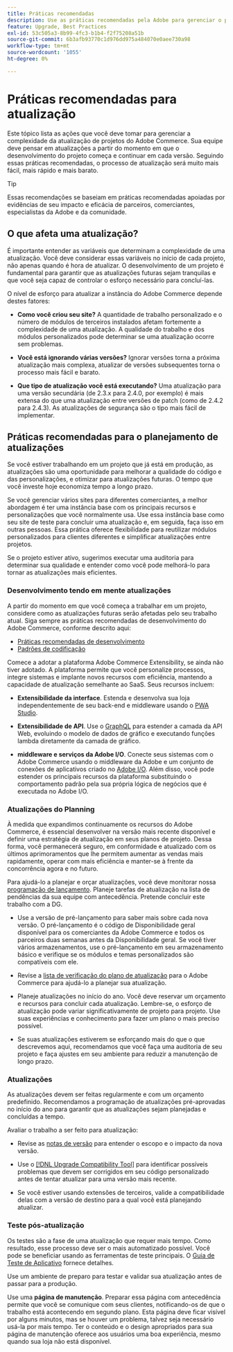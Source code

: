 ```yaml
---
title: Práticas recomendadas
description: Use as práticas recomendadas pela Adobe para gerenciar o processo de atualização de seus projetos do Adobe Commerce.
feature: Upgrade, Best Practices
exl-id: 53c505a3-8b99-4fc3-b1b4-f2f75208a51b
source-git-commit: 6b3afb93770c1d976dd975a484070e0aee730a98
workflow-type: tm+mt
source-wordcount: '1055'
ht-degree: 0%

---
```


# Práticas recomendadas para atualização

Este tópico lista as ações que você deve tomar para gerenciar a complexidade da atualização de projetos do Adobe Commerce. Sua equipe deve pensar em atualizações a partir do momento em que o desenvolvimento do projeto começa e continuar em cada versão. Seguindo essas práticas recomendadas, o processo de atualização será muito mais fácil, mais rápido e mais barato.

>[!TIP]
>
>Essas recomendações se baseiam em práticas recomendadas apoiadas por evidências de seu impacto e eficácia de parceiros, comerciantes, especialistas da Adobe e da comunidade.

## O que afeta uma atualização?

É importante entender as variáveis que determinam a complexidade de uma atualização. Você deve considerar essas variáveis no início de cada projeto, não apenas quando é hora de atualizar. O desenvolvimento de um projeto é fundamental para garantir que as atualizações futuras sejam tranquilas e que você seja capaz de controlar o esforço necessário para concluí-las.

O nível de esforço para atualizar a instância do Adobe Commerce depende destes fatores:

- **Como você criou seu site?** A quantidade de trabalho personalizado e o número de módulos de terceiros instalados afetam fortemente a complexidade de uma atualização. A qualidade do trabalho e dos módulos personalizados pode determinar se uma atualização ocorre sem problemas.

- **Você está ignorando várias versões?** Ignorar versões torna a próxima atualização mais complexa, atualizar de versões subsequentes torna o processo mais fácil e barato.

- **Que tipo de atualização você está executando?** Uma atualização para uma versão secundária (de 2.3.x para 2.4.0, por exemplo) é mais extensa do que uma atualização entre versões de patch (como de 2.4.2 para 2.4.3). As atualizações de segurança são o tipo mais fácil de implementar.

## Práticas recomendadas para o planejamento de atualizações

Se você estiver trabalhando em um projeto que já está em produção, as atualizações são uma oportunidade para melhorar a qualidade do código e das personalizações, e otimizar para atualizações futuras. O tempo que você investe hoje economiza tempo a longo prazo.

Se você gerenciar vários sites para diferentes comerciantes, a melhor abordagem é ter uma instância base com os principais recursos e personalizações que você normalmente usa. Use essa instância base como seu site de teste para concluir uma atualização e, em seguida, faça isso em outras pessoas. Essa prática oferece flexibilidade para reutilizar módulos personalizados para clientes diferentes e simplificar atualizações entre projetos.

Se o projeto estiver ativo, sugerimos executar uma auditoria para determinar sua qualidade e entender como você pode melhorá-lo para tornar as atualizações mais eficientes.

### Desenvolvimento tendo em mente atualizações

A partir do momento em que você começa a trabalhar em um projeto, considere como as atualizações futuras serão afetadas pelo seu trabalho atual. Siga sempre as práticas recomendadas de desenvolvimento do Adobe Commerce, conforme descrito aqui:

- [Práticas recomendadas de desenvolvimento](https://developer.adobe.com/commerce/php/best-practices/)
- [Padrões de codificação](https://developer.adobe.com/commerce/php/coding-standards/)

Comece a adotar a plataforma Adobe Commerce Extensibility, se ainda não tiver adotado. A plataforma permite que você personalize processos, integre sistemas e implante novos recursos com eficiência, mantendo a capacidade de atualização semelhante ao SaaS. Seus recursos incluem:

- **Extensibilidade da interface**. Estenda e desenvolva sua loja independentemente de seu back-end e middleware usando o [PWA Studio](https://developer.adobe.com/commerce/pwa-studio/).

- **Extensibilidade de API**. Use o [GraphQL](https://developer.adobe.com/commerce/webapi/graphql/index.html) para estender a camada da API Web, evoluindo o modelo de dados de gráfico e executando funções lambda diretamente da camada de gráfico.

- **middleware e serviços da Adobe I/O**. Conecte seus sistemas com o Adobe Commerce usando o middleware da Adobe e um conjunto de conexões de aplicativos criado no [Adobe I/O](https://www.adobe.io/). Além disso, você pode estender os principais recursos da plataforma substituindo o comportamento padrão pela sua própria lógica de negócios que é executada no Adobe I/O.

### Atualizações do Planning

À medida que expandimos continuamente os recursos do Adobe Commerce, é essencial desenvolver na versão mais recente disponível e definir uma estratégia de atualização em seus planos de projeto. Dessa forma, você permanecerá seguro, em conformidade e atualizado com os últimos aprimoramentos que lhe permitem aumentar as vendas mais rapidamente, operar com mais eficiência e manter-se à frente da concorrência agora e no futuro.

Para ajudá-lo a planejar e orçar atualizações, você deve monitorar nossa [programação de lançamento](https://experienceleague.adobe.com/pt-br/docs/commerce-operations/release/planning/schedule). Planeje tarefas de atualização na lista de pendências da sua equipe com antecedência. Pretende concluir este trabalho com a DG.

- Use a versão de pré-lançamento para saber mais sobre cada nova versão. O pré-lançamento é o código de Disponibilidade geral disponível para os comerciantes da Adobe Commerce e todos os parceiros duas semanas antes da Disponibilidade geral. Se você tiver vários armazenamentos, use o pré-lançamento em seu armazenamento básico e verifique se os módulos e temas personalizados são compatíveis com ele.

- Revise a [lista de verificação do plano de atualização](https://experienceleague.adobe.com/pt-br/docs/commerce-operations/implementation-playbook/best-practices/maintenance/upgrade-checklist) para o Adobe Commerce para ajudá-lo a planejar sua atualização.

- Planeje atualizações no início do ano. Você deve reservar um orçamento e recursos para concluir cada atualização. Lembre-se, o esforço de atualização pode variar significativamente de projeto para projeto. Use suas experiências e conhecimento para fazer um plano o mais preciso possível.

- Se suas atualizações estiverem se esforçando mais do que o que descrevemos aqui, recomendamos que você faça uma auditoria de seu projeto e faça ajustes em seu ambiente para reduzir a manutenção de longo prazo.

### Atualizações

As atualizações devem ser feitas regularmente e com um orçamento predefinido. Recomendamos a programação de atualizações pré-aprovadas no início do ano para garantir que as atualizações sejam planejadas e concluídas a tempo.

Avaliar o trabalho a ser feito para atualização:

- Revise as [notas de versão](https://experienceleague.adobe.com/pt-br/docs/commerce-operations/release/notes/overview) para entender o escopo e o impacto da nova versão.

- Use o [[!DNL Upgrade Compatibility Tool]](../upgrade-compatibility-tool/overview.md) para identificar possíveis problemas que devem ser corrigidos em seu código personalizado antes de tentar atualizar para uma versão mais recente.

- Se você estiver usando extensões de terceiros, valide a compatibilidade delas com a versão de destino para a qual você está planejando atualizar.

### Teste pós-atualização

Os testes são a fase de uma atualização que requer mais tempo. Como resultado, esse processo deve ser o mais automatizado possível. Você pode se beneficiar usando as ferramentas de teste principais. O [Guia de Teste de Aplicativo](https://developer.adobe.com/commerce/testing/guide/) fornece detalhes.

Use um ambiente de preparo para testar e validar sua atualização antes de passar para a produção.

Use uma **página de manutenção**. Preparar essa página com antecedência permite que você se comunique com seus clientes, notificando-os de que o trabalho está acontecendo em segundo plano. Esta página deve ficar visível por alguns minutos, mas se houver um problema, talvez seja necessário usá-la por mais tempo. Ter o conteúdo e o design apropriados para sua página de manutenção oferece aos usuários uma boa experiência, mesmo quando sua loja não está disponível.
